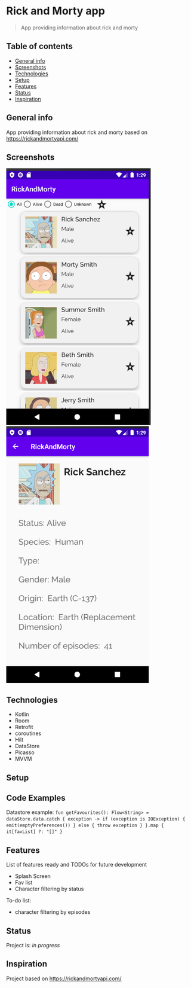 # Rick and Morty app
> App providing information about rick and morty

## Table of contents
* [General info](#general-info)
* [Screenshots](#screenshots)
* [Technologies](#technologies)
* [Setup](#setup)
* [Features](#features)
* [Status](#status)
* [Inspiration](#inspiration)

## General info
App providing information about rick and morty based on https://rickandmortyapi.com/

## Screenshots
![MainScreen](./img/ss1.png)
![CharacterDetails](./img/ss2.png)

## Technologies
* Kotlin 
* Room
* Retrofit
* coroutines
* Hilt
* DataStore
* Picasso 
* MVVM

## Setup


## Code Examples
Datastore example:
`fun getFavourites(): Flow<String> = dataStore.data.catch { exception ->
        if (exception is IOException) {
            emit(emptyPreferences())
        } else {
            throw exception
        }
    }.map { it[favList] ?: "[]" }`

## Features
List of features ready and TODOs for future development
* Splash Screen
* Fav list
* Character filtering by status 

To-do list:
* character filtering by episodes

## Status
Project is: _in progress_

## Inspiration
Project based on https://rickandmortyapi.com/ 
